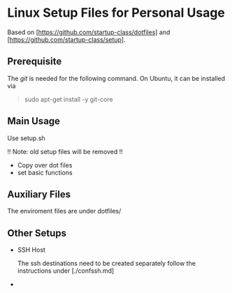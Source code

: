 Linux Setup Files for Personal Usage
====================================

Based on [https://github.com/startup-class/dotfiles] and [https://github.com/startup-class/setup].

Prerequisite
------------

The _git_ is needed for the following command.
On Ubuntu, it can be installed via

> sudo apt-get install -y git-core

Main Usage
----------

Use setup.sh 

!! Note: old setup files will be removed !!

+ Copy over dot files
+ set basic functions

Auxiliary Files
----------------

The enviroment files are under dotfiles/

Other Setups
-------------

+ SSH Host

	The ssh destinations need to be created separately follow the instructions under [./confssh.md]
	
+ 